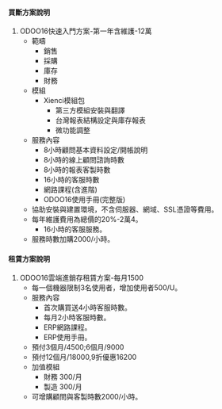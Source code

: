 #### 買斷方案說明
1. ODOO16快速入門方案-第一年含維護-12萬
   + 範疇
     + 銷售
     + 採購
     + 庫存
     + 財務
   + 模組
     + Xienci模組包
       + 第三方模組安裝與翻譯
       + 台灣報表結構設定與庫存報表
       + 微功能調整
   + 服務內容
     + 8小時顧問基本資料設定/開帳說明
     + 8小時的線上顧問諮詢時數
     + 8小時的報表客製時數
     + 16小時的客服時數
     + 網路課程(含進階)
     + ODOO16使用手冊(完整版)
   + 協助安裝與建置環境，不含伺服器、網域、SSL憑證等費用。
   + 每年維護費用為總價的20%-2萬4。
     + 16小時的客服服務。
   + 服務時數加購2000/小時。

#### 租賃方案說明
1. ODOO16雲端進銷存租賃方案-每月1500
   + 每一個機器限制3名使用者，增加使用者500/U。
   + 服務內容
     + 首次購買送4小時客服時數。
     + 每月2小時客服時數。
     + ERP網路課程。
     + ERP使用手冊。
   + 預付3個月/4500;6個月/9000
   + 預付12個月/18000,9折優惠16200
   + 加值模組
     + 財務 300/月
     + 製造 300/月
   + 可增購顧問與客製時數2000/小時。
